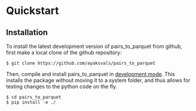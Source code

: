 # Quickstart

## Installation

To install the latest development version of pairs_to_parquet from github, first make a local clone of the github repository:

```
$ git clone https://github.com/ayaksvals/pairs_to_parquet
```

Then, compile and install pairs_to_parquet in [development mode](https://setuptools.readthedocs.io/en/latest/setuptools.html#development-mode). This installs the package without moving it to a system folder, and thus allows for testing changes to the python code on the fly.

```
$ cd pairs_to_parquet
$ pip install -e ./
```


